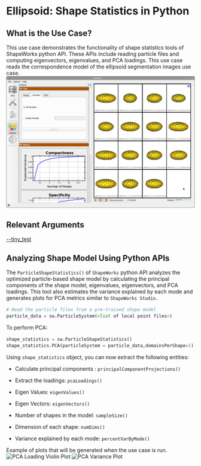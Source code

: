 # Ellipsoid: Shape Statistics in Python

## What is the Use Case? 

This use case demonstrates the functionality of shape statistics tools of ShapeWorks python API. These APIs include reading particle files and computing eigenvectors, eigenvalues, and PCA loadings. This use case reads the correspondence model of the ellipsoid segmentation images use case.
![Ellipsoid Samples](../../img/use-cases/ellipsoids_samples.png)

## Relevant Arguments

[--tiny_test](../use-cases.md#-tiny_test)

## Analyzing Shape Model Using Python APIs

The `ParticleShapeStatistics()` of `ShapeWorks` python API analyzes the optimized particle-based shape model by calculating the principal components of the shape model, eigenvalues, eigenvectors, and PCA loadings. This tool also estimates the variance explained by each mode and generates plots for PCA metrics similar to `ShapeWorks Studio.` 

```python
# Read the particle files from a pre-trained shape model
particle_data = sw.ParticleSystem(<list of local point files>)
```

To perform PCA:

```python
shape_statistics = sw.ParticleShapeStatistics()
shape_statistics.PCA(particleSystem = particle_data,domainsPerShape=1)
```

Using `shape_statistics` object, you can now extract the following entities:

* Calculate principal components : `principalComponentProjections()`

* Extract the loadings: `pcaLoadings()`
* Eigen Values: `eigenValues()`
* Eigen Vectors: `eigenVectors()`
* Number of shapes in the model: `sampleSize()`
* Dimension of each shape: `numDims()`
* Variance explained by each mode: `percentVarByMode()`


Example of plots that will be generated when the use case is run.
![PCA Loading Violin Plot](https://sci.utah.edu/~shapeworks/doc-resources/pngs/pca_loadings_violin_plot.png)
![PCA Variance Plot](https://sci.utah.edu/~shapeworks/doc-resources/pngs/variance_plot.png)